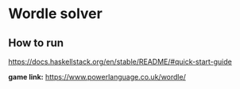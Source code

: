 # Wordle solver

## How to run

https://docs.haskellstack.org/en/stable/README/#quick-start-guide

__game link:__ 
https://www.powerlanguage.co.uk/wordle/
